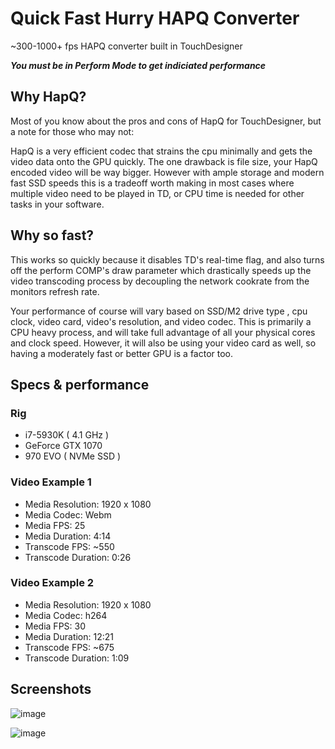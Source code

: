 # Quick Fast Hurry HAPQ Converter
 ~300-1000+ fps HAPQ converter built in TouchDesigner
 
  ***You must be in Perform Mode to get indiciated performance***
 
## Why HapQ?
 
 Most of you know about the pros and cons of HapQ for TouchDesigner, but a note for those who may not:
 
HapQ is a very efficient codec that strains the cpu minimally and gets the video data onto the GPU quickly. The one drawback is file size, your HapQ encoded video will be way bigger. However with ample storage and modern fast SSD speeds this is a tradeoff worth making in most cases where multiple video need to be played in TD, or CPU time is needed for other tasks in your software.

## Why so fast?
 
 This works so quickly because it disables TD's real-time flag, and also turns off the perform COMP's draw parameter which drastically speeds up the video transcoding process by decoupling the network cookrate from the monitors refresh rate.
 
 Your performance of course will vary based on SSD/M2 drive type , cpu clock, video card, video's resolution, and video codec. This is primarily a CPU heavy process, and will take full advantage of all your physical cores and clock speed. However, it will also be using your video card as well, so having a moderately fast or better GPU is a factor too.
 
 ## Specs & performance

### Rig
- i7-5930K ( 4.1 GHz )
- GeForce GTX 1070
- 970 EVO ( NVMe SSD )

### Video Example 1
- Media Resolution: 1920 x 1080
- Media Codec: Webm
- Media FPS: 25
- Media Duration: 4:14
- Transcode FPS: ~550
- Transcode Duration: 0:26

### Video Example 2
- Media Resolution: 1920 x 1080
- Media Codec: h264
- Media FPS: 30
- Media Duration: 12:21
- Transcode FPS: ~675
- Transcode Duration: 1:09

 ## Screenshots
 
![image](https://user-images.githubusercontent.com/10091486/126179785-bfa16da3-2f3e-4116-9419-829fc559a1e0.png)

![image](https://user-images.githubusercontent.com/10091486/126187525-28d89853-daac-438c-ba36-630da1444558.png)
